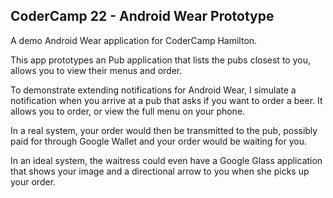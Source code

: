 ## CoderCamp 22 - Android Wear Prototype ##

A demo Android Wear application for CoderCamp Hamilton.

This app prototypes an Pub application that lists the 
pubs closest to you, allows you to view their menus and order. 

To demonstrate extending notifications for Android Wear, I 
simulate a notification when you arrive at a pub that asks 
if you want to order a beer. It allows you to order, or view 
the full menu on your phone.

In a real system, your order would then be transmitted to the pub, possibly paid for through Google Wallet and your order would be waiting for you.

In an ideal system, the waitress could even have a Google Glass application that shows your image and a directional arrow to you when she picks up your order.
